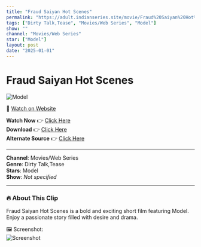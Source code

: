 ```yaml
---
title: "Fraud Saiyan Hot Scenes"
permalink: "https://adult.indianseries.site/movie/Fraud%20Saiyan%20Hot%20Scenes"
tags: ["Dirty Talk,Tease", "Movies/Web Series", "Model"]
show: ""
channel: "Movies/Web Series"
star: ["Model"]
layout: post
date: "2025-01-01"
---
```


# Fraud Saiyan Hot Scenes

![Model](https://shorts.desisins.com/wp-content/uploads/2024/12/Bolya.jpg)

🔗 [Watch on Website](https://adult.indianseries.site/movie/Fraud%20Saiyan%20Hot%20Scenes)

**Watch Now** 👉 [Click Here](https://adult.indianseries.site/movie/Fraud%20Saiyan%20Hot%20Scenes)  
**Download** 👉 [Click Here](https://adult.indianseries.site/movie/Fraud%20Saiyan%20Hot%20Scenes)  
**Alternate Source** 👉 [Click Here](https://adult.indianseries.site/movie/Fraud%20Saiyan%20Hot%20Scenes)

---

**Channel**: Movies/Web Series  
**Genre**: Dirty Talk,Tease  
**Stars**: Model  
**Show**: *Not specified*

---

### 🔥 About This Clip

Fraud Saiyan Hot Scenes is a bold and exciting short film featuring Model. Enjoy a passionate story filled with desire and drama.
 
🖼️ Screenshot:  
![Screenshot](https://shorts.desisins.com/wp-content/uploads/2024/12/Bolya.jpg)
